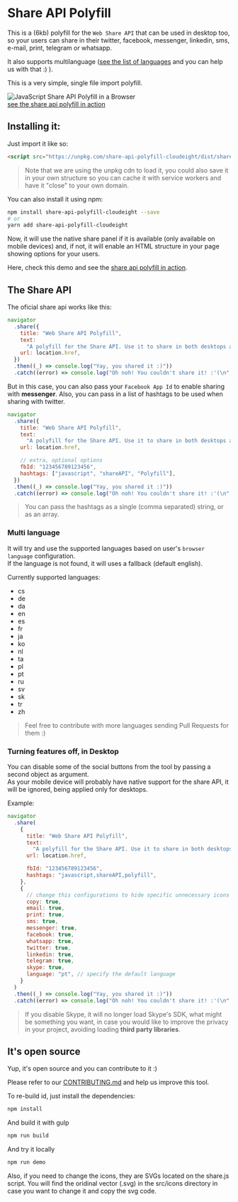 # Share API Polyfill

This is a (6kb) polyfill for the `Web Share API` that can be used in desktop too, so your users can share in their twitter, facebook, messenger, linkedin, sms, e-mail, print, telegram or whatsapp.

It also supports multilanguage ([see the list of languages](#multi-language) and you can help us with that :) ).

This is a very simple, single file import polyfill.

![JavaScript Share API Polyfill in a Browser](https://github.com/on2-dev/share-api-polyfill-cloudeight/blob/master/demo/demo.gif?raw=true)  
[see the share api polyfill in action](https://on2-dev.github.io/share-api-polyfill-cloudeight/demo/)

## Installing it:

Just import it like so:

```html
<script src="https://unpkg.com/share-api-polyfill-cloudeight/dist/share-min.js"></script>
```

> Note that we are using the unpkg cdn to load it, you could also save it in your own structure so you can cache it with service workers and have it "close" to your own domain.

You can also install it using npm:

```sh
npm install share-api-polyfill-cloudeight --save
# or
yarn add share-api-polyfill-cloudeight
```

Now, it will use the native share panel if it is available (only available on mobile devices) and, if not, it will enable an HTML structure in your page showing options for your users.

Here, check this demo and see the [share api polyfill in action](https://naschq.github.io/share-api-polyfill-cloudeight/demo/).

## The Share API

The oficial share api works like this:

```js
navigator
  .share({
    title: "Web Share API Polyfill",
    text:
      "A polyfill for the Share API. Use it to share in both desktops and mobile devices.",
    url: location.href,
  })
  .then((_) => console.log("Yay, you shared it :)"))
  .catch((error) => console.log("Oh noh! You couldn't share it! :'(\n", error));
```

But in this case, you can also pass your `Facebook App Id` to enable sharing with **messenger**.
Also, you can pass in a list of hashtags to be used when sharing with twitter.

```js
navigator
  .share({
    title: "Web Share API Polyfill",
    text:
      "A polyfill for the Share API. Use it to share in both desktops and mobile devices.",
    url: location.href,

    // extra, optional options
    fbId: "123456789123456",
    hashtags: ["javascript", "shareAPI", "Polyfill"],
  })
  .then((_) => console.log("Yay, you shared it :)"))
  .catch((error) => console.log("Oh noh! You couldn't share it! :'(\n", error));
```

> You can pass the hashtags as a single (comma separated) string, or as an array.

### Multi language

It will try and use the supported languages based on user's `browser language` configuration.  
If the language is not found, it will uses a fallback (default english).

Currently supported languages:

- cs
- de
- da
- en
- es
- fr
- ja
- ko
- nl
- ta
- pl
- pt
- ru
- sv
- sk
- tr
- zh

> Feel free to contribute with more languages sending Pull Requests for them :)

### Turning features off, in Desktop

You can disable some of the social buttons from the tool by passing a second object as argument.  
As your mobile device will probably have native support for the share API, it will be ignored, being applied only for desktops.

Example:

```js
navigator
  .share(
    {
      title: "Web Share API Polyfill",
      text:
        "A polyfill for the Share API. Use it to share in both desktops and mobile devices.",
      url: location.href,

      fbId: "123456789123456",
      hashtags: "javascript,shareAPI,polyfill",
    },
    {
      // change this configurations to hide specific unnecessary icons
      copy: true,
      email: true,
      print: true,
      sms: true,
      messenger: true,
      facebook: true,
      whatsapp: true,
      twitter: true,
      linkedin: true,
      telegram: true,
      skype: true,
      language: "pt", // specify the default language
    }
  )
  .then((_) => console.log("Yay, you shared it :)"))
  .catch((error) => console.log("Oh noh! You couldn't share it! :'(\n", error));
```

> If you disable Skype, it will no longer load Skype's SDK, what might be something you want, in case you would like to improve the privacy in your project, avoiding loading **third party libraries**.

## It's open source

Yup, it's open source and you can contribute to it :)

Please refer to our [CONTRIBUTING.md](https://github.com/NascHQ/share-api-polyfill-cloudeight/blob/master/CONTRIBUTING.md) and help us improve this tool.

To re-build id, just install the dependencies:

```sh
npm install
```

And build it with gulp

```sh
npm run build
```

And try it locally

```sh
npm run demo
```

Also, if you need to change the icons, they are SVGs located on the share.js script.
You will find the oridinal vector (.svg) in the src/icons directory in case you want to change it and copy the svg code.

